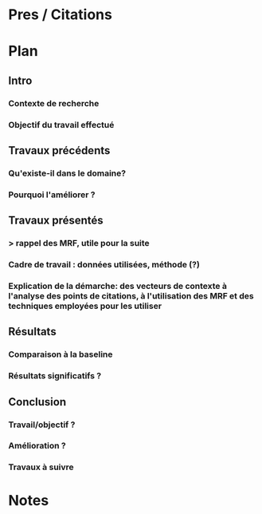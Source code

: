 Pres / Citations
================

# Plan

## Intro
### Contexte de recherche
### Objectif du travail effectué 

## Travaux précédents
### Qu'existe-il dans le domaine?
### Pourquoi l'améliorer ?

## Travaux présentés
### > rappel des MRF, utile pour la suite
### Cadre de travail : données utilisées, méthode (?)
### Explication de la démarche: des vecteurs de contexte à l'analyse des points de citations, à l'utilisation des MRF et des techniques employées pour les utiliser

## Résultats
### Comparaison à la baseline
### Résultats significatifs ?

## Conclusion
### Travail/objectif ?
### Amélioration ?
### Travaux à suivre


# Notes